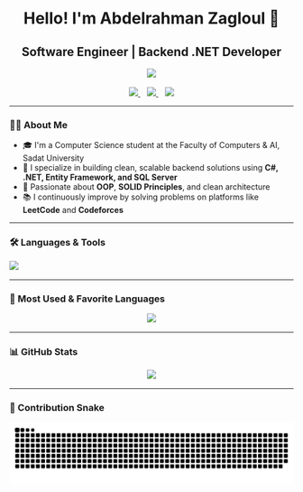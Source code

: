 <h1 align="center">Hello! I'm Abdelrahman Zagloul 👋</h1>
<h2 align="center">Software Engineer | Backend .NET Developer</h2>

<p align="center">
  <img src="https://komarev.com/ghpvc/?username=Abdelrahman-Zagloul&style=plastic&color=4010B0" height="30" />
</p>

<p align="center">
  <a href="https://www.linkedin.com/in/abdelrahman-zagloul/" target="_blank">
    <img src="https://raw.githubusercontent.com/rahuldkjain/github-profile-readme-generator/master/src/images/icons/Social/linked-in-alt.svg" height="50" />
  </a>&nbsp;&nbsp;
  <a href="https://codeforces.com/profile/-A_B_D_O-" target="_blank">
    <img src="https://cdn.iconscout.com/icon/free/png-256/free-code-forces-logo-icon-download-in-svg-png-gif-file-formats--technology-social-media-vol-2-pack-logos-icons-3029920.png" height="50" />
  </a>&nbsp;&nbsp;
  <a href="https://leetcode.com/u/LeWyRdqg7O/" target="_blank">
    <img src="https://upload.wikimedia.org/wikipedia/commons/1/19/LeetCode_logo_black.png" height="45" />
  </a>
</p>

---

### 🧑‍💻 About Me

- 🎓 I'm a Computer Science student at the Faculty of Computers & AI, Sadat University  
- 💼 I specialize in building clean, scalable backend solutions using **C#, .NET, Entity Framework, and SQL Server**  
- 🧠 Passionate about **OOP**, **SOLID Principles**, and clean architecture  
- 📚 I continuously improve by solving problems on platforms like **LeetCode** and **Codeforces**

---

### 🛠️ Languages & Tools

<p align="left">
  <img height="75" src="https://go-skill-icons.vercel.app/api/icons?i=csharp,dotnet,sqlserver,redis,postman,docker,html,css,js,cpp"/>
</p>

---

### 📌 Most Used & Favorite Languages

<p align="center">
  <img src="https://skillicons.dev/icons?i=cs,js,html,cpp" height="50" />
</p>

---

### 📊 GitHub Stats

<p align="center">
  <img src="https://github-readme-stats.vercel.app/api/top-langs?username=Abdelrahman-Zagloul&layout=compact&langs_count=6&theme=codeSTACKr"/>
</p>

---

### 🐍 Contribution Snake

<p align="center">
  <img src="https://raw.githubusercontent.com/platane/snk/output/github-contribution-grid-snake-dark.svg">
</p>
